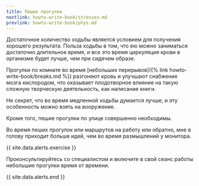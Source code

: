 ```yaml
---
title: Пешие прогулки
nextlink: howto-write-book/stresses.md
prevlink: howto-write-book/phys.md
---
```


Достаточное количество ходьбы является условием для получения хорошего
результата.  Польза ходьбы в том, что ею можно заниматься достаточно
длительное время, и все это время циркуляция крови в организме будет
лучше, чем при сидячем образе.

Прогулки по комнате во время [небольших перерывов]({% link
howto-write-book/breaks.md %}) разгоняют кровь и улучшают снабжение
мозга кислородом, что оказывает плодотворное влияние на такую сложную
творческую деятельность, как написание книги.

Не секрет, что во время медленной ходьбы думается лучше, и эту
особенность можно взять на вооружение.

Кроме того, пешие прогулки по улице совершенно необходимы.

Во время пеших прогулок или маршрутов на работу или обратно, мне
в голову приходит больше идей, чем во время размышлений у монитора.

{{ site.data.alerts.exercise }}

Проконсультируйтесь со специалистом и включите в свой сеанс работы
небольшие прогулки время от времени.

{{ site.data.alerts.end }}
